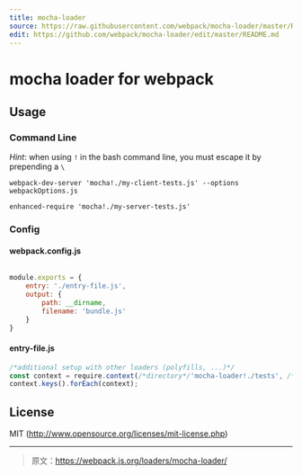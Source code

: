 ```yaml
---
title: mocha-loader
source: https://raw.githubusercontent.com/webpack/mocha-loader/master/README.md
edit: https://github.com/webpack/mocha-loader/edit/master/README.md
---
```

# mocha loader for webpack

## Usage

### Command Line

*Hint*: when using `!` in the bash command line, you must escape it by prepending a `\`

``` text
webpack-dev-server 'mocha!./my-client-tests.js' --options webpackOptions.js
```

``` text
enhanced-require 'mocha!./my-server-tests.js'
```
### Config
#### webpack.config.js

```js

module.exports = {
    entry: './entry-file.js',
    output: {
        path: __dirname,
        filename: 'bundle.js'
    }
}
```

#### entry-file.js
```js
/*additional setup with other loaders (polyfills, ...)*/
const context = require.context(/*directory*/'mocha-loader!./tests', /*recursive*/true, /*match files*//_test.js$/);
context.keys().forEach(context);
```

## License

MIT (http://www.opensource.org/licenses/mit-license.php)

***

> 原文：https://webpack.js.org/loaders/mocha-loader/